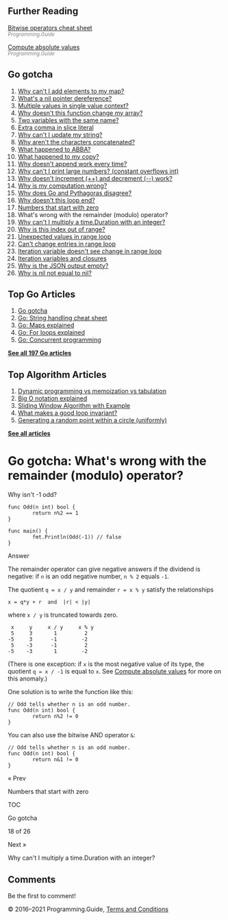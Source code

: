 <span class="underline"></span>

<span class="underline"></span>

## Further Reading

[Bitwise operators cheat sheet](bitwise-operator-cheat-sheet.html)  
<span style="color: grey; font-style: italic; font-size: smaller">Programming.Guide</span>

[Compute absolute values](absolute-value-int-float.html)  
<span style="color: grey; font-style: italic; font-size: smaller">Programming.Guide</span>

## Go gotcha

1.  [Why can't I add elements to my map?](gotcha-assignment-entry-nil-map.html)
2.  [What's a nil pointer dereference?](gotcha-nil-pointer-dereference.html)
3.  [Multiple values in single value context?](gotcha-multiple-value-sinlge-value-context.html)
4.  [Why doesn't this function change my array?](gotcha-function-doesnt-change-array.html)
5.  [Two variables with the same name?](gotcha-shadowing-variables.html)
6.  [Extra comma in slice literal](gotcha-missing-comma-slice-array-map-literal.html)
7.  [Why can't I update my string?](gotcha-strings-are-immutable.html)
8.  [Why aren't the characters concatenated?](gotcha-concatenate-rune-string.html)
9.  [What happened to ABBA?](gotcha-trim-string.html)
10. [What happened to my copy?](gotcha-copy-missing.html)
11. [Why doesn't append work every time?](gotcha-append.html)
12. [Why can't I print large numbers? (constant overflows int)](gotcha-constant-overflows-int.html)
13. [Why doesn't increment (++) and decrement (--) work?](gotcha-increment-decrement-statement.html)
14. [Why is my computation wrong?](gotcha-operator-precedence.html)
15. [Why does Go and Pythagoras disagree?](gotcha-bitwise-operators.html)
16. [Why doesn't this loop end?](gotcha-integer-overflow-wrap-around.html)
17. [Numbers that start with zero](gotcha-octal-decimal-hexadecimal-literal.html)
18. What's wrong with the remainder (modulo) operator?
19. [Why can't I multiply a time.Duration with an integer?](gotcha-multiply-duration-integer.html)
20. [Why is this index out of range?](gotcha-index-out-of-range.html)
21. [Unexpected values in range loop](gotcha-unexpected-values-range.html)
22. [Can't change entries in range loop](gotcha-change-value-range.html)
23. [Iteration variable doesn't see change in range loop](gotcha-range-copy-array.html)
24. [Iteration variables and closures](gotcha-data-race-closure.html)
25. [Why is the JSON output empty?](gotcha-json-marshal-empty.html)
26. [Why is nil not equal to nil?](gotcha-why-nil-error-not-equal-nil.html)

<span class="underline"></span>

## Top Go Articles

1.  [Go gotcha](go-gotcha.html)
2.  [Go: String handling cheat sheet](string-functions-reference-cheat-sheet.html)
3.  [Go: Maps explained](maps-explained.html)
4.  [Go: For loops explained](for-loop.html)
5.  [Go: Concurrent programming](go-concurrency-tutorial.html)

[**See all 197 Go articles**](index.html)

## Top Algorithm Articles

1.  [Dynamic programming vs memoization vs tabulation](../dynamic-programming-vs-memoization-vs-tabulation.html)
2.  [Big O notation explained](../big-o-notation-explained.html)
3.  [Sliding Window Algorithm with Example](../sliding-window-example.html)
4.  [What makes a good loop invariant?](../what-makes-a-good-loop-invariant.html)
5.  [Generating a random point within a circle (uniformly)](../random-point-within-circle.html)

[**See all articles**](../index.html)

# Go gotcha: What's wrong with the remainder (modulo) operator?

Why isn't -1 odd?

    func Odd(n int) bool {
            return n%2 == 1
    }

    func main() {
            fmt.Println(Odd(-1)) // false
    }

Answer

The remainder operator can give negative answers if the dividend is negative: if `n` is an odd negative number, `n % 2` equals `-1`.

The quotient `q = x / y` and remainder `r = x % y` satisfy the relationships

    x = q*y + r  and  |r| < |y|

where `x / y` is truncated towards zero.

     x     y     x / y     x % y
     5     3       1         2
    -5     3      -1        -2
     5    -3      -1         2
    -5    -3       1        -2

(There is one exception: if `x` is the most negative value of its type, the quotient `q = x / -1` is equal to `x`. See [Compute absolute values](absolute-value-int-float.html) for more on this anomaly.)

One solution is to write the function like this:

    // Odd tells whether n is an odd number.
    func Odd(n int) bool {
            return n%2 != 0
    }

You can also use the bitwise AND operator `&`:

    // Odd tells whether n is an odd number.
    func Odd(n int) bool {
            return n&1 != 0
    }

<a href="gotcha-octal-decimal-hexadecimal-literal.html" class="prev"></a>

« Prev

Numbers that start with zero

[](go-gotcha.html#toc)

TOC

Go gotcha

18 of 26

<a href="gotcha-multiply-duration-integer.html" class="next"></a>

Next »

Why can't I multiply a time.Duration with an integer?

## Comments

Be the first to comment!

© 2016–2021 Programming.Guide, [Terms and Conditions](../terms-and-conditions.html)

